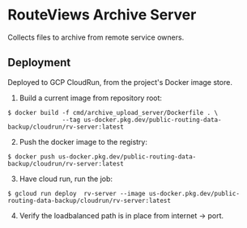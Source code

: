# RouteViews Archive Server

Collects files to archive from remote service owners.

## Deployment

Deployed to GCP CloudRun, from the project's Docker image store.

1. Build a current image from repository root:
  ```shell
  $ docker build -f cmd/archive_upload_server/Dockerfile . \
                 --tag us-docker.pkg.dev/public-routing-data-backup/cloudrun/rv-server:latest
  ```

2. Push the docker image to the registry:
  ```shell
  $ docker push us-docker.pkg.dev/public-routing-data-backup/cloudrun/rv-server:latest
  ```

3. Have cloud run, run the job:
  ```shell
  $ gcloud run deploy  rv-server --image us-docker.pkg.dev/public-routing-data-backup/cloudrun/rv-server:latest
  ```

4. Verify the loadbalanced path is in place from internet -> port.
